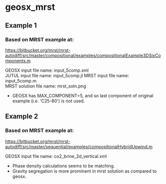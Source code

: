 # geosx_mrst

## Example 1 ##
### Based on MRST example at: ###
https://bitbucket.org/mrst/mrst-autodiff/src/master/compositional/examples/compositionalExample3DSixComponents.m

GEOSX input file name: input_5comp.xml  
JUTUL input file name: input_5comp.jl
MRST input file name: input_5comp.m  
MRST solution file name: mrst_soln.png

* GEOSX has MAX_COMPONENT=5, and so last component of original example (i.e. 'C25-80') is not used.


## Example 2 ##
### Based on MRST example at: ###
https://bitbucket.org/mrst/mrst-autodiff/src/master/sequential/examples/compositionalHybridUpwind.m

GEOSX input file name: co2_brine_2d_vertical.xml

* Phase density calculations seems to be matching.
* Gravity segregation is more prominent in mrst solution as compared to geosx.
